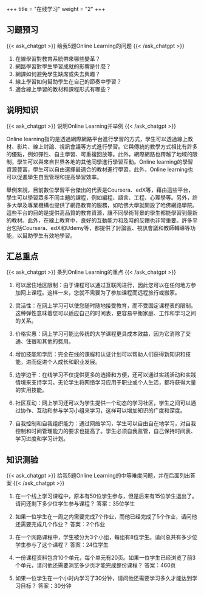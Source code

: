 +++
title = "在线学习"
weight = "2"
+++
## 习题预习
{{< ask_chatgpt >}}
给我5题Online Learning的问题
{{< /ask_chatgpt >}}



1. 在線學習對教育系統帶來哪些變革？
2. 網路學習對學生學習成就的影響是什麼？
3. 網課如何避免學生缺席或失去興趣？
4. 線上學習如何幫助學生在自己的節奏中學習？
5. 適合線上學習的教材和課程形式有哪些？   

## 说明知识
{{< ask_chatgpt >}}
说明Online Learning并举例
{{< /ask_chatgpt >}}



Online learning指的是透過網際網路平台進行學習的方式，學生可以透過線上教材、影片、線上討論、視訊會議等方式進行學習。它與傳統的教學方式相比有許多的優點，例如彈性、自主學習、可重複回放等。此外，網際網路也跨越了地域的限制，學生可以與來自世界各地的其他同學進行學習互動。Online learning的學習資源豐富，學生可以自由選擇最適合的教材進行學習。此外，Online learning也可以促進學生自我管理和提高學習效率。

舉例來說，目前數位學習平台傑出的代表是Coursera、edX等，藉由這些平台，學生可以學習眾多不同主題的課程，例如編程、語言、工程、心理學等。另外，許多大學及專業機構也提供了網路教育的服務，如哈佛大學就開設了哈佛網路學院。這些平台的目的是提供高品質的教育資源，讓不同學術背景的學生都能學習到最新的教材。此外，在線上教育中，良好的互動能力和及時的反饋也非常重要。許多平台包括Coursera、edX和Udemy等，都提供了討論區、視訊會議和教師輔導等功能，以幫助學生有效地學習。   

## 汇总重点
{{< ask_chatgpt >}}
条列Online Learning的重点
{{< /ask_chatgpt >}}



1. 可以居住地区限制：由于课程可以通过互联网进行，因此您可以在任何地方参加网上课程。这样一来，您就不需要为了参加课程而远程旅行或搬家。 

2. 灵活性：在网上学习可以使您随时随地接受教育，而不受固定课程表的限制。这种弹性意味着您可以适应自己的时间表，更容易平衡家庭、工作和学习之间的关系。 

3. 价格实惠：网上学习可能比传统的大学课程更具成本效益，因为它消除了交通、住宿和其他的费用。 

4. 增加技能和学历：完全在线的课程和认证计划可以帮助人们获得新知识和技能，进而促进个人成长和职业发展。 

5. 边学边干：在线学习不仅提供更多的选择和方便，还可以通过实践活动和实践情境来支持学习。无论学生将网络学习应用于职业或个人生活，都将获得大量的实用技能。 

6. 社区互动：网上学习还可以为学生提供一个动态的学习社区，学生之间可以通过协作、互动和参与学习小组来学习，这样可以增加知识的广度和深度。 

7. 自我控制和自我组织能力：通过网络学习，学生可以自由自在地学习，对自我控制和时间管理能力的要求也提高了。学生必须自我监管，自己保持时间表、学习进度和学习计划。   

## 知识测验
{{< ask_chatgpt >}}
给我5题Online Learning的中等难度问题，并在后面列出答案
{{< /ask_chatgpt >}}



1. 在一个线上学习课程中，原本有50位学生参与，但是后来有15位学生退出了。请问还剩下多少位学生参与课程？
答案：35位学生

2. 如果一位学生在一周之内需要完成7个作业，而他已经完成了5个作业，请问他还需要完成几个作业？
答案：2个作业

3. 在一个网路课程中，学生被分为3个小组，每组有8位学生。请问总共有多少位学生参与了这个课程？
答案：24位学生

4. 一份课程资料包含10个单元，每个单元有20页。如果一位学生已经浏览了前3个单元，请问他还需要浏览多少页才能完成整份课程？
答案：460页

5. 如果一位学生在一个小时内学习了30分钟，请问他还需要学习多久才能达到学习目标？
答案：30分钟   

